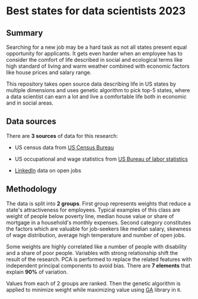 # Best states for data scientists 2023

## Summary

Searching for a new job may be a hard task as not all states present equal
opportunity for applicants. It gets even harder when an employee has to consider
the comfort of life described in social and ecological terms like high standard
of living and warm weather combined with economic factors like house prices and
salary range.

This repository takes open source data describing life in US states by multiple 
dimensions and uses genetic algorithm to pick top-5 states, where a data scientist
can earn a lot and live a comfortable life both in economic and in social areas.

## Data sources

There are **3 sources** of data for this research:

- US census data from [US Census Bureau](https://www.census.gov/quickfacts/fact/table/US/PST045221)

- US occupational and wage statistics from [US Bureau of labor statistics](https://www.bls.gov/oes/current/oes152051.htm)

- [LinkedIn](https://www.linkedin.com) data on open jobs

## Methodology

The data is split into **2 groups**. First group represents weights that reduce
a state's attractiveness for employees. Typical examples of this class are
weight of people below poverty line, median house value or share of mortgage in
a household's monthly expenses. Second category constitutes the factors which
are valuable for job-seekers like median salary, skewness of wage distribution,
average high temperature and number of open jobs.

Some weights are highly correlated like a number of people with disability and
a share of poor people. Variables with strong relationship shift the result of the
research. PCA is performed to replace the related features with independent 
principal components to avoid bias. There are **7 elements** that explain **90%**
of variation.

Values from each of 2 groups are ranked. Then the genetic algorithm is applied
to minimize weight while maximizing value using [GA](https://cran.r-project.org/web/packages/GA/index.html) library in `R`.

